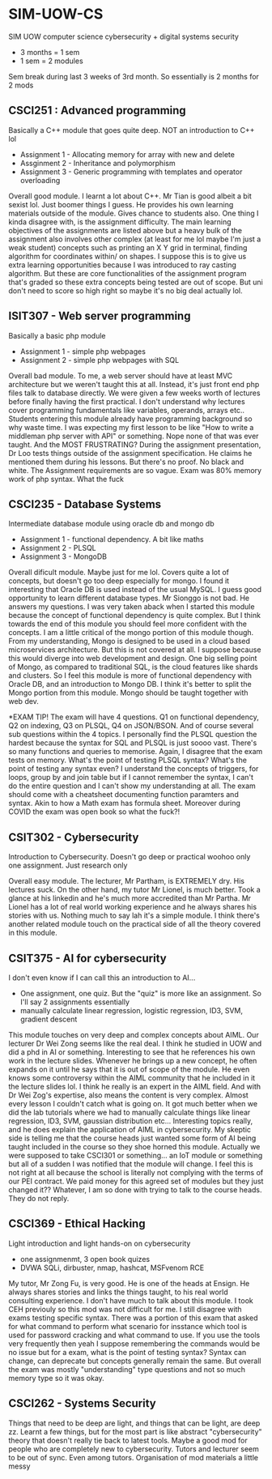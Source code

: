 # SIM-UOW-CS
SIM UOW computer science cybersecurity + digital systems security

* 3 months = 1 sem
* 1 sem = 2 modules

Sem break during last 3 weeks of 3rd month. So essentially is 2 months for 2 mods



## CSCI251 : Advanced programming
Basically a C++ module that goes quite deep. NOT an introduction to C++ lol
- Assignment 1 - Allocating memory for array with new and delete
- Assginment 2 - Inheritance and polymorphism
- Assignment 3 - Generic programming with templates and operator overloading

Overall good module. I learnt a lot about C++. Mr Tian is good albeit a bit sexist lol. Just boomer things I guess. He provides his own learning materials outside of the module. Gives chance to students also. One thing I kinda disagree with, is the assignment difficulty. The main learning objectives of the assignments are listed above but a heavy bulk of the assignment also involves other complex (at least for me lol maybe I'm just a weak student) concepts such as printing an X Y grid in terminal, finding algorithm for coordinates within/ on shapes. I suppose this is to give us extra learning opportunities because I was introduced to ray casting algorithm. But these are core functionalities of the assignment program that's graded so these extra concepts being tested are out of scope. But uni don't need to score so high right so maybe it's no big deal actually lol.


## ISIT307 - Web server programming
Basically a basic php module
- Assignment 1 - simple php webpages
- Assignment 2 - simple php webpages with SQL

Overall bad module. To me, a web server should have at least MVC architecture but we weren't taught this at all. Instead, it's just front end php files talk to database directly. We were given a few weeks worth of lectures before finally having the first practical. I don't understand why lectures cover programming fundamentals like variables, operands, arrays etc.. Students entering this module already have programming background so why waste time. I was expecting my first lesson to be like "How to write a middleman php server with API" or something. Nope none of that was ever taught. And the MOST FRUSTRATING? During the assignment presentation, Dr Loo tests things outside of the assignment specification. He claims he mentioned them during his lessons. But there's no proof. No black and white. The Assignment requirements are so vague.
Exam was 80% memory work of php syntax. What the fuck


## CSCI235 - Database Systems
Intermediate database module using oracle db and mongo db
- Assignment 1 - functional dependency. A bit like maths
- Assignment 2 - PLSQL
- Assignment 3 - MongoDB

Overall dificult module. Maybe just for me lol. Covers quite a lot of concepts, but doesn't go too deep especially for mongo. I found it interesting that Oracle DB is used instead of the usual MySQL. I guess good opportunity to learn different database types. Mr Sionggo is not bad. He answers my questions. I was very taken aback when I started this module because the concept of functional dependency is quite complex. But I think towards the end of this module you should feel more confident with the concepts. I am a little critical of the mongo portion of this module though. From my understanding, Mongo is designed to be used in a cloud based microservices architecture. But this is not covered at all. I suppose because this would diverge into web development and design. One big selling point of Mongo, as compared to traditional SQL, is the cloud features like shards and clusters. So I feel this module is more of functional dependency with Oracle DB, and an introduction to Mongo DB. I think it's better to split the Mongo portion from this module. Mongo should be taught together with web dev. 

*EXAM TIP! The exam will have 4 questions. Q1 on functional dependency, Q2 on indexing, Q3 on PLSQL, Q4 on JSON/BSON. And of course several sub questions within the 4 topics. I personally find the PLSQL question the hardest because the syntax for SQL and PLSQL is just soooo vast. There's so many functions and queries to memorise. Again, I disagree that the exam tests on memory. What's the point of testing PLSQL syntax? What's the point of testing any syntax even? I understand the concepts of triggers, for loops, group by and join table but if I cannot remember the syntax, I can't do the entire question and I can't show my understanding at all. The exam should come with a cheatsheet documenting function paramters and syntax. Akin to how a Math exam has formula sheet. Moreover during COVID the exam was open book so what the fuck?!



## CSIT302 - Cybersecurity
Introduction to Cybersecurity. Doesn't go deep or practical
woohoo only one assignment. Just research only

Overall easy module. The lecturer, Mr Partham, is EXTREMELY dry. His lectures suck. On the other hand, my tutor Mr Lionel, is much better. Took a glance at his linkedin and he's much more accredited than Mr Partha. Mr Lionel has a lot of real world working experience and he always shares his stories with us. Nothing much to say lah it's a simple module. I think there's another related module touch on the practical side of all the theory covered in this module.


## CSIT375 - AI for cybersecurity
I don't even know if I can call this an introduction to AI...
- One assignment, one quiz. But the "quiz" is more like an assignment. So I'll say 2 assignments essentially
- manually calculate linear regression, logistic regression, ID3, SVM, gradient descent

This module touches on very deep and complex concepts about AIML. Our lecturer Dr Wei Zong seems like the real deal. I think he studied in UOW and did a phd in AI or something. Interesting to see that he references his own work in the lecture slides. Whenever he brings up a new concept, he often expands on it until he says that it is out of scope of the module. He even knows some controversy within the AIML community that he included in it the lecture slides lol. I think he really is an expert in the AIML field.
And with Dr Wei Zog's expertise, also means the content is very complex. Almost every lesson I couldn't catch what is going on. It got much better when we did the lab tutorials where we had to manually calculate things like linear regression, ID3, SVM, gaussian distribution etc... 
Interesting topics really, and he does explain the application of AIML in cybersecurity. My skeptic side is telling me that the course heads just wanted some form of AI being taught included in the course so they shoe horned this module. Actually we were supposed to take CSCI301 or something... an IoT module or something but all of a sudden I was notified that the module will change. I feel this is not right at all because the school is literally not complying with the terms of our PEI contract. We paid money for this agreed set of modules but they just changed it?? Whatever, I am so done with trying to talk to the course heads. They do not reply.

## CSCI369 - Ethical Hacking
Light introduction and light hands-on on cybersecurity
- one assignmenmt, 3 open book quizes
- DVWA SQLi, dirbuster, nmap, hashcat, MSFvenom RCE
  
My tutor, Mr Zong Fu, is very good. He is one of the heads at Ensign. He always shares stories and links the things taught, to his real world consulting experience. I don't have much to talk about this module. I took CEH previouly so this mod was not difficult for me. I still disagree with exams testing specific syntax. There was a portion of this exam that asked for what command to perform what scenario for insstance which tool is used for password cracking and what command to use. If you use the tools very frequently then yeah I suppose remembering the commands would be no issue but for a exam, what is the point of testing syntax? Syntax can change, can deprecate but concepts generally remain the same. But overall the exam was mostly "understanding" type questions and not so much memory type so it was okay.


## CSCI262 - Systems Security
Things that need to be deep are light, and things that can be light, are deep zz. Learnt a few things, but for the most part is like abstract "cybersecurity" theory that doesn't really tie back to latest tools. Maybe a good mod for people who are completely new to cybersecurity. Tutors and lecturer seem to be out of sync. Even among tutors. Organisation of mod materials a little messy
